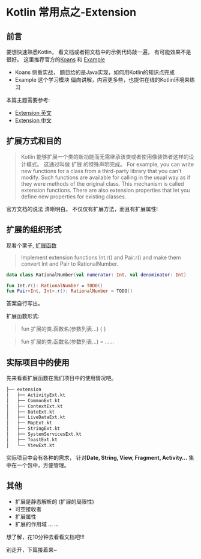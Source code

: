 # Kotlin 常用点之-Extension

## 前言
要想快速熟悉Kotlin， 看文档或者把文档中的示例代码敲一遍， 有可能效果不是很好。 
这里推荐官方的[Koans](https://play.kotlinlang.org/koans/overview) 
和 [Example](https://play.kotlinlang.org/byExample/overview)
- Koans 侧重实战， 题目给的是Java实现，如何用Kotlin的知识点完成
- Example 这个学习模块 偏向讲解，内容更多些，也提供在线的Kotlin环境来练习

本篇主题需要参考: 
- [Extension 英文](https://kotlinlang.org/docs/reference/extensions.html)
- [Extension 中文](https://www.kotlincn.net/docs/reference/extensions.html)


## 扩展方式和目的
> Kotlin 能够扩展一个类的新功能而无需继承该类或者使用像装饰者这样的设计模式。 这通过叫做 扩展 的特殊声明完成。 
>For example, you can write new functions for a class from a third-party library that you can't modify. 
>Such functions are available for calling in the usual way as if they were methods of the original class. 
>This mechanism is called extension functions. There are also extension properties that let you define new properties 
>for existing classes.

官方文档的说法 清晰明白。 不仅仅有扩展方法，而且有扩展属性!

## 扩展的组织形式 
现看个栗子, [扩展函数](https://play.kotlinlang.org/koans/Introduction/Extension%20functions/Task.kt) 
> Implement extension functions Int.r() and Pair.r() and make them convert Int and Pair to RationalNumber.

```kotlin
data class RationalNumber(val numerator: Int, val denominator: Int)

fun Int.r(): RationalNumber = TODO()
fun Pair<Int, Int>.r(): RationalNumber = TODO()
```
答案自行写出。

扩展函数形式: 
> fun 扩展的类.函数名(参数列表...) {
}

> fun 扩展的类.函数名(参数列表...) = ......

## 实际项目中的使用
先来看看扩展函数在我们项目中的使用情况吧。
```kotlin
├── extension
│   ├── ActivityExt.kt
│   ├── CommonExt.kt
│   ├── ContextExt.kt
│   ├── DateExt.kt
│   ├── LiveDataExt.kt
│   ├── MapExt.kt
│   ├── StringExt.kt
│   ├── SystemServicesExt.kt
│   ├── ToastExt.kt
│   └── ViewExt.kt
```
实际项目中会有各种的需求， 针对**Date, String, View, Fragment, Activity...** 集中在一个包中，方便管理。

## 其他
- 扩展是静态解析的 (扩展的局限性) 
- 可空接收者
- 扩展属性
- 扩展的作用域
... ...

想了解，花10分钟去看看文档吧!!!

别走开，下篇接着来~


